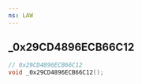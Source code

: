 ```yaml
---
ns: LAW
---
```

## _0x29CD4896ECB66C12

```c
// 0x29CD4896ECB66C12
void _0x29CD4896ECB66C12();
```


